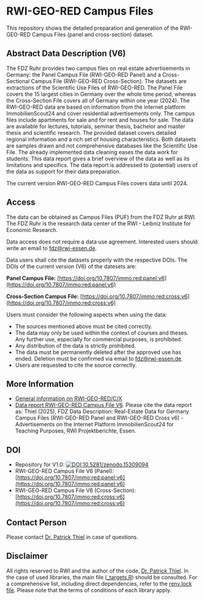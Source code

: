 # RWI-GEO-RED Campus Files

This repository shows the detailed preparation and generation of the RWI-GEO-RED Campus Files (panel and cross-section) dataset.

## Abstract Data Description (V6)

The FDZ Ruhr provides two campus files on real estate advertisements in Germany: the Panel Campus File (RWI-GEO-RED Panel) and a Cross-Sectional Campus File (RWI-GEO-RED Cross-Section). The datasets are extractions of the Scientific Use Files of RWI-GEO-RED. The Panel File covers the 15 largest cities in Germany over the whole time period, whereas the Cross-Section File covers all of Germany within one year (2024). The RWI-GEO-RED data are based on information from the internet platform ImmobilienScout24 and cover residential advertisements only. The campus files include apartments for sale and for rent and houses for sale. The data are available for lectures, tutorials, seminar thesis, bachelor and master thesis and scientific research. The provided dataset covers detailed regional information and a rich set of housing characteristics. Both datasets are samples drawn and not comprehensive databases like the Scientific Use File. The already implemented data cleaning eases the data work for students. This data report gives a brief overview of the data as well as its limitations and specifics. The data report is addressed to (potential) users of the data as support for their data preparation.

The current version RWI-GEO-RED Campus Files covers data until 2024.

## Access

The data can be obtained as Campus Files (PUF) from the FDZ Ruhr at RWI. The FDZ Ruhr is the research data center of the RWI - Leibniz Institute for Economic Research.

Data access does not require a data use agreement. Interested users should write an email to [fdz@rwi-essen.de](fdz@rwi-essen.de).

Data users shall cite the datasets properly with the respective DOIs. The DOIs of the current version (V6) of the datesets are: 

**Panel Campus File:** [https://doi.org/10.7807/immo:red:panel:v6](https://doi.org/10.7807/immo:red:panel:v6)

**Cross-Section Campus File:** [https://doi.org/10.7807/immo:red:cross:v6](https://doi.org/10.7807/immo:red:cross:v6)

Users must consider the following aspects when using the data:
- The sources mentioned above must be cited correctly.
- The data may only be used within the context of courses and theses. Any further use, especially for commercial purposes, is prohibited.
- Any distribution of the data is strictly prohibited.
- The data must be permanently deleted after the approved use has ended. Deletion must be confirmed via email to [fdz@rwi-essen.de](fdz@rwi-essen.de).
- Users are requested to cite the source correctly.

## More Information

- [General information on RWI-GEO-RED/C/X](https://www.rwi-essen.de/en/research-advice/further/research-data-center-ruhr-fdz/data-sets/rwi-geo-red/x-real-estate-data-and-price-indices)
- [Data report RWI-GEO-RED Campus File V6](https://www.rwi-essen.de/fileadmin/user_upload/RWI/FDZ/Datenbeschreibung-Campus-v6.pdf). Please cite the data report as: Thiel (2025), FDZ Data Description:
Real-Estate Data for Germany Campus Files
(RWI-GEO-RED Panel and RWI-GEO-RED Cross v6) -
Advertisements on the Internet Platform
ImmobilienScout24 for Teaching Purposes, RWI Projektberichte, Essen.

## DOI

- Repository for V1.0: [![DOI:10.5281/zenodo.15309094](http://img.shields.io/badge/DOI-10.5281/zenodo.15309094-048BC0.svg)](https://zenodo.org/account/settings/github/repository/PThie/RWI-GEO-RED-Campus)
- RWI-GEO-RED Campus File V6 (Panel): [https://doi.org/10.7807/immo:red:panel:v6](https://doi.org/10.7807/immo:red:panel:v6)
- RWI-GEO-RED Campus File V6 (Cross-Section): [https://doi.org/10.7807/immo:red:cross:v6](https://doi.org/10.7807/immo:red:cross:v6)

## Contact Person

Please contact [Dr. Patrick Thiel](https://www.rwi-essen.de/rwi/team/person/patrick-thiel) in case of questions.

## Disclaimer

All rights reserved to RWI and the author of the code, [Dr. Patrick Thiel](https://www.rwi-essen.de/rwi/team/person/patrick-thiel). In the case of used libraries, the main file ([_targets.R](https://github.com/PThieRWI-GEO-RED-Campus/blob/main/_targets.R)) should be consulted. For a comprehensive list, including direct dependencies, refer to the [renv.lock file](https://github.com/PThie/RWI-GEO-RED-Campus/blob/main/renv.lock). Please note that the terms of conditions of each library apply.
